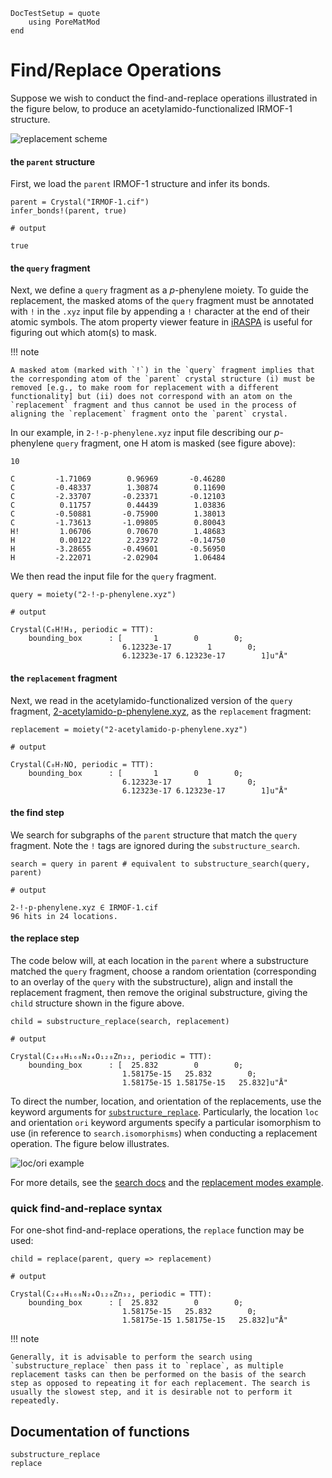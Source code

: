 ```@meta
DocTestSetup = quote
    using PoreMatMod
end
```

# Find/Replace Operations

Suppose we wish to conduct the find-and-replace operations illustrated in the figure below, to produce an acetylamido-functionalized IRMOF-1 structure.

![replacement scheme](../../assets/replace/rep_header.png)

#### the `parent` structure

First, we load the `parent` IRMOF-1 structure and infer its bonds.

```jldoctest replace_md; output=false
parent = Crystal("IRMOF-1.cif")
infer_bonds!(parent, true)

# output

true
```

#### the `query` fragment

Next, we define a `query` fragment as a *p*-phenylene moiety.
To guide the replacement, the masked atoms of the `query` fragment must be annotated with `!` in the `.xyz` input file by appending a `!` character at the end of their atomic symbols.
The atom property viewer feature in [iRASPA](https://iraspa.org/) is useful for figuring out which atom(s) to mask.

!!! note
    
    A masked atom (marked with `!`) in the `query` fragment implies that the corresponding atom of the `parent` crystal structure (i) must be removed [e.g., to make room for replacement with a different functionality] but (ii) does not correspond with an atom on the `replacement` fragment and thus cannot be used in the process of aligning the `replacement` fragment onto the `parent` crystal.

In our example, in `2-!-p-phenylene.xyz` input file describing our *p*-phenylene `query` fragment, one H atom is masked (see figure above):

```
10

C         -1.71069        0.96969       -0.46280
C         -0.48337        1.30874        0.11690
C         -2.33707       -0.23371       -0.12103
C          0.11757        0.44439        1.03836
C         -0.50881       -0.75900        1.38013
C         -1.73613       -1.09805        0.80043
H!         1.06706        0.70670        1.48683
H          0.00122        2.23972       -0.14750
H         -3.28655       -0.49601       -0.56950
H         -2.22071       -2.02904        1.06484
```

We then read the input file for the `query` fragment.

```jldoctest replace_md; output=false
query = moiety("2-!-p-phenylene.xyz")

# output

Crystal(C₆H!H₃, periodic = TTT):
    bounding_box      : [       1        0        0;
                         6.12323e-17        1        0;
                         6.12323e-17 6.12323e-17        1]u"Å"
```

#### the `replacement` fragment

Next, we read in the acetylamido-functionalized version of the `query` fragment, [2-acetylamido-p-phenylene.xyz](../../../assets/replace/2-acetylamido-p-phenylene.xyz), as the `replacement` fragment:

```jldoctest replace_md; output=false
replacement = moiety("2-acetylamido-p-phenylene.xyz")

# output

Crystal(C₈H₇NO, periodic = TTT):
    bounding_box      : [       1        0        0;
                         6.12323e-17        1        0;
                         6.12323e-17 6.12323e-17        1]u"Å"
```

#### the find step

We search for subgraphs of the `parent` structure that match the `query` fragment.
Note the `!` tags are ignored during the `substructure_search`.

```jldoctest replace_md; output=false
search = query in parent # equivalent to substructure_search(query, parent)

# output

2-!-p-phenylene.xyz ∈ IRMOF-1.cif
96 hits in 24 locations.
```

#### the replace step

The code below will, at each location in the `parent` where a substructure matched the `query` fragment, choose a random orientation (corresponding to an overlay of the `query` with the substructure), align and install the replacement fragment, then remove the original substructure, giving the `child` structure shown in the figure above.

```jldoctest replace_md; output=false
child = substructure_replace(search, replacement)

# output

Crystal(C₂₄₀H₁₆₈N₂₄O₁₂₈Zn₃₂, periodic = TTT):
    bounding_box      : [  25.832        0        0;
                         1.58175e-15   25.832        0;
                         1.58175e-15 1.58175e-15   25.832]u"Å"
```

To direct the number, location, and orientation of the replacements, use the keyword arguments for [`substructure_replace`](@ref). Particularly, the location `loc` and orientation `ori` keyword arguments specify a particular isomorphism to use (in reference to `search.isomorphisms`) when conducting a replacement operation. The figure below illustrates.

![loc/ori example](../../assets/replace/loc_ori_example.png)

For more details, see the [search docs](../../find) and the [replacement modes example](../../../examples/replacement_modes.html).

### quick find-and-replace syntax

For one-shot find-and-replace operations, the `replace` function may be used:

```jldoctest replace_md; output=false
child = replace(parent, query => replacement)

# output

Crystal(C₂₄₀H₁₆₈N₂₄O₁₂₈Zn₃₂, periodic = TTT):
    bounding_box      : [  25.832        0        0;
                         1.58175e-15   25.832        0;
                         1.58175e-15 1.58175e-15   25.832]u"Å"
```

!!! note
    
    Generally, it is advisable to perform the search using `substructure_replace` then pass it to `replace`, as multiple replacement tasks can then be performed on the basis of the search step as opposed to repeating it for each replacement. The search is usually the slowest step, and it is desirable not to perform it repeatedly.

## Documentation of functions

```@docs
substructure_replace
replace
```
